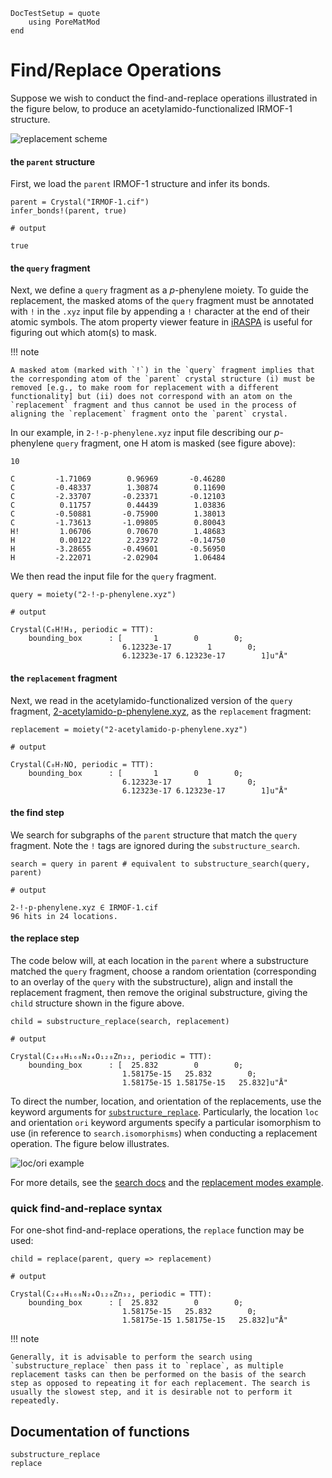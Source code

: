 ```@meta
DocTestSetup = quote
    using PoreMatMod
end
```

# Find/Replace Operations

Suppose we wish to conduct the find-and-replace operations illustrated in the figure below, to produce an acetylamido-functionalized IRMOF-1 structure.

![replacement scheme](../../assets/replace/rep_header.png)

#### the `parent` structure

First, we load the `parent` IRMOF-1 structure and infer its bonds.

```jldoctest replace_md; output=false
parent = Crystal("IRMOF-1.cif")
infer_bonds!(parent, true)

# output

true
```

#### the `query` fragment

Next, we define a `query` fragment as a *p*-phenylene moiety.
To guide the replacement, the masked atoms of the `query` fragment must be annotated with `!` in the `.xyz` input file by appending a `!` character at the end of their atomic symbols.
The atom property viewer feature in [iRASPA](https://iraspa.org/) is useful for figuring out which atom(s) to mask.

!!! note
    
    A masked atom (marked with `!`) in the `query` fragment implies that the corresponding atom of the `parent` crystal structure (i) must be removed [e.g., to make room for replacement with a different functionality] but (ii) does not correspond with an atom on the `replacement` fragment and thus cannot be used in the process of aligning the `replacement` fragment onto the `parent` crystal.

In our example, in `2-!-p-phenylene.xyz` input file describing our *p*-phenylene `query` fragment, one H atom is masked (see figure above):

```
10

C         -1.71069        0.96969       -0.46280
C         -0.48337        1.30874        0.11690
C         -2.33707       -0.23371       -0.12103
C          0.11757        0.44439        1.03836
C         -0.50881       -0.75900        1.38013
C         -1.73613       -1.09805        0.80043
H!         1.06706        0.70670        1.48683
H          0.00122        2.23972       -0.14750
H         -3.28655       -0.49601       -0.56950
H         -2.22071       -2.02904        1.06484
```

We then read the input file for the `query` fragment.

```jldoctest replace_md; output=false
query = moiety("2-!-p-phenylene.xyz")

# output

Crystal(C₆H!H₃, periodic = TTT):
    bounding_box      : [       1        0        0;
                         6.12323e-17        1        0;
                         6.12323e-17 6.12323e-17        1]u"Å"
```

#### the `replacement` fragment

Next, we read in the acetylamido-functionalized version of the `query` fragment, [2-acetylamido-p-phenylene.xyz](../../../assets/replace/2-acetylamido-p-phenylene.xyz), as the `replacement` fragment:

```jldoctest replace_md; output=false
replacement = moiety("2-acetylamido-p-phenylene.xyz")

# output

Crystal(C₈H₇NO, periodic = TTT):
    bounding_box      : [       1        0        0;
                         6.12323e-17        1        0;
                         6.12323e-17 6.12323e-17        1]u"Å"
```

#### the find step

We search for subgraphs of the `parent` structure that match the `query` fragment.
Note the `!` tags are ignored during the `substructure_search`.

```jldoctest replace_md; output=false
search = query in parent # equivalent to substructure_search(query, parent)

# output

2-!-p-phenylene.xyz ∈ IRMOF-1.cif
96 hits in 24 locations.
```

#### the replace step

The code below will, at each location in the `parent` where a substructure matched the `query` fragment, choose a random orientation (corresponding to an overlay of the `query` with the substructure), align and install the replacement fragment, then remove the original substructure, giving the `child` structure shown in the figure above.

```jldoctest replace_md; output=false
child = substructure_replace(search, replacement)

# output

Crystal(C₂₄₀H₁₆₈N₂₄O₁₂₈Zn₃₂, periodic = TTT):
    bounding_box      : [  25.832        0        0;
                         1.58175e-15   25.832        0;
                         1.58175e-15 1.58175e-15   25.832]u"Å"
```

To direct the number, location, and orientation of the replacements, use the keyword arguments for [`substructure_replace`](@ref). Particularly, the location `loc` and orientation `ori` keyword arguments specify a particular isomorphism to use (in reference to `search.isomorphisms`) when conducting a replacement operation. The figure below illustrates.

![loc/ori example](../../assets/replace/loc_ori_example.png)

For more details, see the [search docs](../../find) and the [replacement modes example](../../../examples/replacement_modes.html).

### quick find-and-replace syntax

For one-shot find-and-replace operations, the `replace` function may be used:

```jldoctest replace_md; output=false
child = replace(parent, query => replacement)

# output

Crystal(C₂₄₀H₁₆₈N₂₄O₁₂₈Zn₃₂, periodic = TTT):
    bounding_box      : [  25.832        0        0;
                         1.58175e-15   25.832        0;
                         1.58175e-15 1.58175e-15   25.832]u"Å"
```

!!! note
    
    Generally, it is advisable to perform the search using `substructure_replace` then pass it to `replace`, as multiple replacement tasks can then be performed on the basis of the search step as opposed to repeating it for each replacement. The search is usually the slowest step, and it is desirable not to perform it repeatedly.

## Documentation of functions

```@docs
substructure_replace
replace
```
